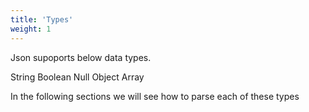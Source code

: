 ```yaml
---
title: 'Types'
weight: 1
---
```


Json supoports below data types.

String
Boolean
Null
Object
Array

In the following sections we will see how to parse each of these types